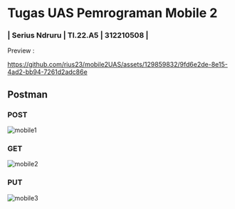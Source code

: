 # Tugas UAS Pemrograman Mobile 2

### | Serius Ndruru | TI.22.A5 | 312210508 |

Preview :





https://github.com/rius23/mobile2UAS/assets/129859832/9fd6e2de-8e15-4ad2-bb94-7261d2adc86e





## Postman
### POST
![mobile1](https://github.com/rius23/mobile2UAS/assets/129859832/5ee047a5-1a4f-447f-9035-58ee25dec349)

### GET
![mobile2](https://github.com/rius23/mobile2UAS/assets/129859832/334bf236-bfbd-438a-82db-5c439eac216b)

### PUT
![mobile3](https://github.com/rius23/mobile2UAS/assets/129859832/8173f2ef-8b52-46ad-b642-515366d8548e)




